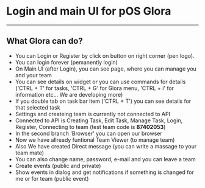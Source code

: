 # Login and main UI for pOS Glora
------
## What Glora can do?
* You can Login or Register by click on button on right corner (pen logo).
* You can login forever (pemanently login)
* On Main UI (after Login), you can see page, where you can manage you and your team
* You can see details on widget or you can use commands for details ('CTRL + T' for tasks, 'CTRL + G' for Glora menu, 'CTRL + i' for information etc... We are developing more)
* If you double tab on task bar item ('CTRL + T') you can see details for that selected task
* Settings and createing team is currently not connected to API
* Connected to API is Creating Task, Edit Task, Manage Task, Login, Register, Connecting to team (test team code is **87402053**)
* In the second branch 'Browser' you can open our browser
* Now we have allready funtional Team Viewer (to manage team)
* Also We have created Direct message (you can write a massage to your team mate)
* You can also change name, password, e-mail and you can leave a team
* Create events (public and private)
* Show events in dialog and get notifications if something is changed for me or for team (public event)
